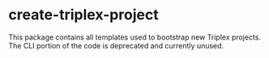 # create-triplex-project

This package contains all templates used to bootstrap new Triplex projects. The
CLI portion of the code is deprecated and currently unused.
